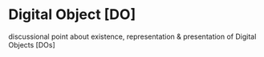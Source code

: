 # Digital Object [DO]
discussional point about existence, representation &amp; presentation of Digital Objects [DOs]
